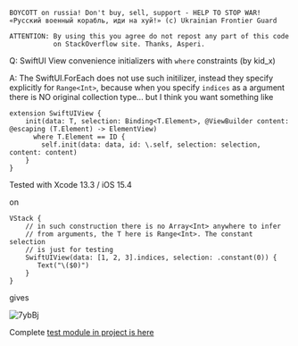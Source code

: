```
BOYCOTT on russia! Don't buy, sell, support - HELP TO STOP WAR!
«Русский военный корабль, иди на хуй!» (c) Ukrainian Frontier Guard

ATTENTION: By using this you agree do not repost any part of this code
           on StackOverflow site. Thanks, Asperi.
```

Q: SwiftUI View convenience initializers with `where` constraints (by kid_x)

A: The SwiftUI.ForEach does not use such initilizer, instead they specify explicitly for `Range<Int>`, because when you specify `indices` as a argument there is NO original collection type... but I think you want something like

```
extension SwiftUIView {
    init(data: T, selection: Binding<T.Element>, @ViewBuilder content: @escaping (T.Element) -> ElementView) 
      where T.Element == ID {
        self.init(data: data, id: \.self, selection: selection, content: content)
    }
}
```

Tested with Xcode 13.3 / iOS 15.4

on

```
VStack {
    // in such construction there is no Array<Int> anywhere to infer
    // from arguments, the T here is Range<Int>. The constant selection
    // is just for testing
    SwiftUIView(data: [1, 2, 3].indices, selection: .constant(0)) { 
       Text("\($0)")
    }
}
```

gives

![7ybBj](https://user-images.githubusercontent.com/62171579/164618060-d2b3859c-d955-4101-abe7-22e094da3504.png)

Complete [test module in project is here](https://github.com/Asperi-Demo/4SwiftUI/blob/master/PlayOn_iOS/PlayOn_iOS/Findings/TestConvenienceInitWithConstrains.swift)

